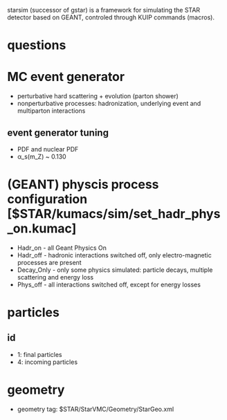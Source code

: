 starsim (successor of gstar) is a framework for simulating the STAR detector 
based on GEANT, controled through KUIP commands (macros).

# questions

# MC event generator
  * perturbative hard scattering + evolution (parton shower) 
  * nonperturbative processes: hadronization, underlying event and multiparton interactions
## event generator tuning
  * PDF and nuclear PDF
  * α_s(m_Z) ~ 0.130

# (GEANT) physcis process configuration [$STAR/kumacs/sim/set_hadr_phys_on.kumac]
  * Hadr_on    - all Geant Physics On
  * Hadr_off   - hadronic interactions switched off, only electro-magnetic processes are present
  * Decay_Only - only some physics simulated: particle decays, multiple scattering and energy loss
  * Phys_off   - all interactions switched off, except for energy losses

# particles
## id
* 1: final particles
* 4: incoming particles


# geometry
* geometry tag: $STAR/StarVMC/Geometry/StarGeo.xml
